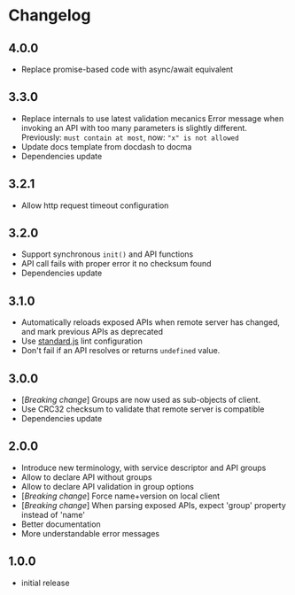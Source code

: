 # Changelog

## 4.0.0
- Replace promise-based code with async/await equivalent

## 3.3.0
- Replace internals to use latest validation mecanics
  Error message when invoking an API with too many parameters is slightly different.
  Previously: `must contain at most`, now: `"x" is not allowed`
- Update docs template from docdash to docma
- Dependencies update

## 3.2.1
- Allow http request timeout configuration

## 3.2.0
- Support synchronous `init()` and API functions
- API call fails with proper error it no checksum found
- Dependencies update

## 3.1.0
- Automatically reloads exposed APIs when remote server has changed, and mark previous APIs as deprecated
- Use [standard.js](https://standardjs.com/) lint configuration
- Don't fail if an API resolves or returns `undefined` value.

## 3.0.0
- [*Breaking change*] Groups are now used as sub-objects of client.
- Use CRC32 checksum to validate that remote server is compatible
- Dependencies update

## 2.0.0
- Introduce new terminology, with service descriptor and API groups
- Allow to declare API without groups
- Allow to declare API validation in group options
- [*Breaking change*] Force name+version on local client
- [*Breaking change*] When parsing exposed APIs, expect 'group' property instead of 'name'
- Better documentation
- More understandable error messages

## 1.0.0
- initial release
